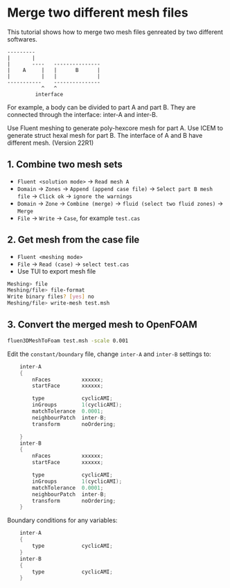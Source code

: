 Merge two different mesh files
================================
This tutorial shows how to merge two mesh files genreated by two different softwares.

```plain
--------- 
|       |  
|       ----   ---------------
|    A     |   |      B      |
|          |   |             |
-----------    ---------------
           ^   ^
         interface
```

For example, a body can be divided to part A and part B. They are connected through the interface: inter-A and inter-B.

Use Fluent meshing to generate poly-hexcore mesh for part A. Use ICEM to generate struct hexal mesh for part B. The interface of A and B have different mesh. (Version 22R1)

## 1. Combine two mesh sets
- `Fluent <solution mode>` -> `Read mesh A`
- `Domain` -> `Zones` -> `Append (append case file)` -> `Select part B mesh file` -> `Click ok` -> `ignore the warnings`
- `Domain` -> `Zone` -> `Combine (merge)` -> `fluid (select two fluid zones)` -> `Merge` 
- `File` -> `Write` -> `Case`, for example `test.cas`
## 2. Get mesh from the case file
- `Fluent <meshing mode>`
- `File` -> `Read (case)` -> `select test.cas`
- Use TUI to export mesh file
```sh
Meshing> file
Meshing/file> file-format
Write binary files? [yes] no
Meshing/file> write-mesh test.msh
```
## 3. Convert the merged mesh to OpenFOAM

```sh
fluen3DMeshToFoam test.msh -scale 0.001
```
Edit the `constant/boundary` file, change `inter-A` and `inter-B` settings to:
```cpp
    inter-A
    {
        nFaces          xxxxxx;
        startFace       xxxxxx;

        type            cyclicAMI;
        inGroups        1(cyclicAMI);
        matchTolerance  0.0001;
        neighbourPatch  inter-B;
        transform       noOrdering;

    }
    inter-B
    {
        nFaces          xxxxxx;
        startFace       xxxxxx;

        type            cyclicAMI;
        inGroups        1(cyclicAMI);
        matchTolerance  0.0001;
        neighbourPatch  inter-B;
        transform       noOrdering;
    }
```
Boundary conditions for any variables:
```cpp
    inter-A
    {
        type            cyclicAMI;
    }
    inter-B
    {
        type            cyclicAMI;
    }
```
